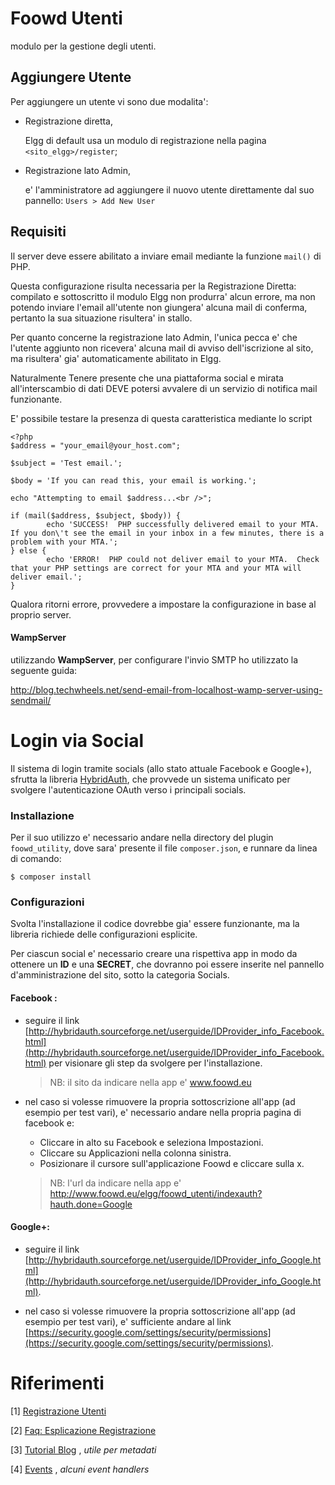 Foowd Utenti
============

modulo per la gestione degli utenti.



Aggiungere Utente
-----------------

Per aggiungere un utente vi sono due modalita':

- Registrazione diretta,

    Elgg di default usa un modulo di registrazione nella pagina `<sito_elgg>/register`;

- Registrazione lato Admin,

    e' l'amministratore ad aggiungere il nuovo utente direttamente dal suo pannello: `Users > Add New User`



Requisiti
---------

Il server deve essere abilitato a inviare email mediante la funzione `mail()` di PHP. 

Questa configurazione risulta necessaria per la Registrazione Diretta: compilato e sottoscritto il modulo Elgg non produrra' alcun errore, ma non potendo inviare l'email all'utente non giungera' alcuna mail di conferma, pertanto la sua situazione risultera' in stallo.

Per quanto concerne la registrazione lato Admin, l'unica pecca e' che l'utente aggiunto non ricevera' alcuna mail di avviso dell'iscrizione al sito, ma risultera' gia' automaticamente abilitato in Elgg.

Naturalmente Tenere presente che una piattaforma social e mirata all'interscambio di dati DEVE potersi avvalere di un servizio di notifica mail funzionante.

E' possibile testare la presenza di questa caratteristica mediante lo script
````
<?php
$address = "your_email@your_host.com";
 
$subject = 'Test email.';
 
$body = 'If you can read this, your email is working.';
 
echo "Attempting to email $address...<br />";
 
if (mail($address, $subject, $body)) {
        echo 'SUCCESS!  PHP successfully delivered email to your MTA.  If you don\'t see the email in your inbox in a few minutes, there is a problem with your MTA.';
} else {
        echo 'ERROR!  PHP could not deliver email to your MTA.  Check that your PHP settings are correct for your MTA and your MTA will deliver email.';
}
````

Qualora ritorni errore, provvedere a impostare la configurazione in base al proprio server.


#### WampServer
utilizzando **WampServer**, per configurare l'invio SMTP ho utilizzato la seguente guida: 

http://blog.techwheels.net/send-email-from-localhost-wamp-server-using-sendmail/



Login via  Social
=================

Il sistema di login tramite socials (allo stato attuale Facebook e Google+), sfrutta la libreria [HybridAuth](https://github.com/hybridauth/hybridauth), che provvede un sistema unificato per svolgere l'autenticazione OAuth verso i principali socials.

### Installazione

Per il suo utilizzo e' necessario andare nella directory del plugin `foowd_utility`, dove sara' presente il file `composer.json`, e runnare da linea di comando:

````
$ composer install
````

### Configurazioni

Svolta l'installazione il codice dovrebbe gia' essere funzionante, ma la libreria richiede delle configurazioni esplicite.

Per ciascun social e' necessario creare una rispettiva app in modo da ottenere un **ID** e una **SECRET**, che dovranno poi essere inserite nel pannello d'amministrazione del sito, sotto la categoria Socials.

#### Facebook :

- seguire il link [http://hybridauth.sourceforge.net/userguide/IDProvider_info_Facebook.html](http://hybridauth.sourceforge.net/userguide/IDProvider_info_Facebook.html) per visionare gli step da svolgere per l'installazione. 

    > NB: il sito da indicare nella app e' www.foowd.eu

- nel caso si volesse rimuovere la propria sottoscrizione all'app (ad esempio per test vari), e' necessario andare nella propria pagina di facebook e:
    + Cliccare  in alto su Facebook e seleziona Impostazioni.
    + Cliccare su Applicazioni nella colonna sinistra.
    + Posizionare il cursore sull'applicazione Foowd e cliccare sulla x.
    
    > NB: l'url da indicare nella app e' http://www.foowd.eu/elgg/foowd_utenti/indexauth?hauth.done=Google




#### Google+:

- seguire il link [http://hybridauth.sourceforge.net/userguide/IDProvider_info_Google.html](http://hybridauth.sourceforge.net/userguide/IDProvider_info_Google.html).

- nel caso si volesse rimuovere la propria sottoscrizione all'app (ad esempio per test vari), e' sufficiente andare al link [https://security.google.com/settings/security/permissions](https://security.google.com/settings/security/permissions).




Riferimenti
===========


[1] [Registrazione Utenti](http://learn.elgg.org/en/1.11/guides/actions.html?highlight=user%20registration#example-user-registration)

[2] [Faq: Esplicazione Registrazione](http://learn.elgg.org/en/1.11/appendix/faqs/general.html?highlight=user%20registration#how-does-registration-work)

[3] [Tutorial Blog](http://learn.elgg.org/en/1.11/tutorials/blog.html) , *utile per metadati*

[4] [Events](http://learn.elgg.org/en/latest/design/events.html) , *alcuni event handlers*


